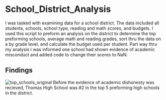 # School_District_Analysis
I was tasked with examining data for a school district. The data included all students, schools, school type, reading and math scores, and budgets. I used this script to preform an analysis on the district to determine the top preforming schools, average math and reading grades, sort thru the data on a by grade level, and calculate the budget used per student. Part way thru my analysis I was informed one school had shown evidence of academic misconduct and added code to change their scores to NaN. 
## Findings
![top_schools_original](https://user-images.githubusercontent.com/68392225/90340210-325ca700-dfbc-11ea-8ed2-8ec4b55d5aa5.png)
Before the evidence of academic dishonesty was recieved, Thomas High School was #2 in the top 5 preforming high schools in the district. 
